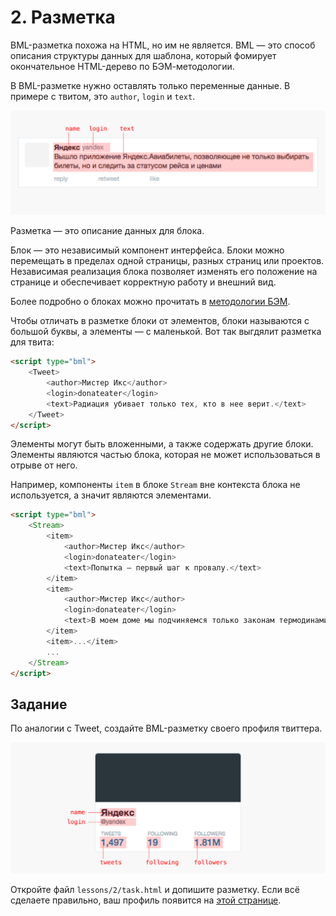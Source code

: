 # 2. Разметка

BML-разметка похожа на HTML, но им не является. BML — это способ описания структуры данных для шаблона, который фомирует окончательное HTML-дерево по БЭМ-методологии.

В BML-разметке нужно оставлять только переменные данные. В примере с твитом, это `author`, `login` и `text`.

![tweet data](i/tweet-data.png)

Разметка — это описание данных для блока.

Блок — это независимый компонент интерфейса. Блоки можно перемещать в пределах одной страницы, разных страниц или проектов. Независимая реализация блока позволяет изменять его положение на странице и обеспечивает корректную работу и внешний вид.

Более подробно о блоках можно прочитать в [методологии БЭМ](https://ru.bem.info/method/key-concepts/).

Чтобы отличать в разметке блоки от элементов, блоки называются с большой буквы, а элементы — с маленькой. Вот так выгдялит разметка для твита:

```html
<script type="bml">
    <Tweet>
        <author>Мистер Икс</author>
        <login>donateater</login>
        <text>Радиация убивает только тех, кто в нее верит.</text>
    </Tweet>
</script>
```

Элементы могут быть вложенными, а также содержать другие блоки. Элементы являются частью блока, которая не может использоваться в отрыве от него.

Например, компоненты `item` в блоке `Stream` вне контекста блока не используется, а значит являются элементами.

```html
<script type="bml">
    <Stream>
        <item>
            <author>Мистер Икс</author>
            <login>donateater</login>
            <text>Попытка — первый шаг к провалу.</text>
        </item>
        <item>
            <author>Мистер Икс</author>
            <login>donateater</login>
            <text>В моем доме мы подчиняемся только законам термодинамики.</text>
        </item>
        <item>...</item>
        ...
    </Stream>
</script>
```

## Задание

По аналогии с Tweet, cоздайте BML-разметку своего профиля твиттера.

![profile data](i/profile-data-task.png)

Откройте файл `lessons/2/task.html` и допишите разметку. Если всё сделаете правильно, ваш профиль появится на [этой странице](http://localhost:3052/lessons/2/task.html).
